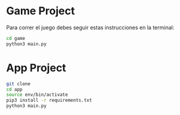 # Game Project

Para correr el juego debes seguir estas instrucciones en la terminal:

```sh
cd game
python3 main.py
```

# App Project
```sh
git clone
cd app
source env/bin/activate
pip3 install -r requirements.txt
python3 main.py
```

